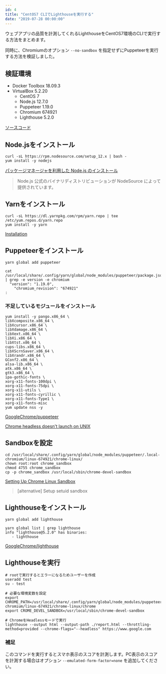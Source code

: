```yaml
---
id: 4
title: "CentOS7 CLIでLighthouseを実行する"
date: "2019-07-28 00:00:00"
---
```


ウェブアプリの品質を計測してくれるLighthouseをCentOS7環境のCLIで実行する方法をまとめます。

<!--more-->

同時に、Chromiumのオプション `--no-sandbox` を指定せずにPuppeteerを実行する方法を検証しました。

## 検証環境

- Docker Toolbox 18.09.3
- VirtualBox 5.2.20
  - CentOS 7
  - Node.js 12.7.0
  - Puppeteer 1.19.0
  - Chromium 674921
  - Lighthouse 5.2.0

[ソースコード](https://github.com/krabben16/test-lighthouse)

## Node.jsをインストール

```shell
curl -sL https://rpm.nodesource.com/setup_12.x | bash -
yum install -y nodejs
```

[パッケージマネージャを利用した Node.js のインストール](https://nodejs.org/ja/download/package-manager/)

> Node.js 公式のバイナリディストリビューションが NodeSource によって提供されています。

## Yarnをインストール

```shell
curl -sL https://dl.yarnpkg.com/rpm/yarn.repo | tee /etc/yum.repos.d/yarn.repo
yum install -y yarn
```

[Installation](https://yarnpkg.com/en/docs/install#centos-stable)

## Puppeteerをインストール

```shell
yarn global add puppeteer
```

```shell
cat /usr/local/share/.config/yarn/global/node_modules/puppeteer/package.json | grep -e version -e chromium
  "version": "1.19.0",
    "chromium_revision": "674921"
:
```

### 不足しているモジュールをインストール

```shell
yum install -y pango.x86_64 \
libXcomposite.x86_64 \
libXcursor.x86_64 \
libXdamage.x86_64 \
libXext.x86_64 \
libXi.x86_64 \
libXtst.x86_64 \
cups-libs.x86_64 \
libXScrnSaver.x86_64 \
libXrandr.x86_64 \
GConf2.x86_64 \
alsa-lib.x86_64 \
atk.x86_64 \
gtk3.x86_64 \
ipa-gothic-fonts \
xorg-x11-fonts-100dpi \
xorg-x11-fonts-75dpi \
xorg-x11-utils \
xorg-x11-fonts-cyrillic \
xorg-x11-fonts-Type1 \
xorg-x11-fonts-misc
yum update nss -y
```

[GoogleChrome/puppeteer](https://github.com/GoogleChrome/puppeteer)

[Chrome headless doesn't launch on UNIX](https://github.com/GoogleChrome/puppeteer/blob/master/docs/troubleshooting.md#chrome-headless-doesnt-launch-on-unix)

## Sandboxを設定

```shell
cd /usr/local/share/.config/yarn/global/node_modules/puppeteer/.local-chromium/linux-674921/chrome-linux/
chown root:root chrome_sandbox
chmod 4755 chrome_sandbox
cp -p chrome_sandbox /usr/local/sbin/chrome-devel-sandbox
```

[Setting Up Chrome Linux Sandbox](https://github.com/GoogleChrome/puppeteer/blob/master/docs/troubleshooting.md#setting-up-chrome-linux-sandbox)

> [alternative] Setup setuid sandbox

## Lighthouseをインストール

```shell
yarn global add lighthouse
```

```shell
yarn global list | grep lighthouse
info "lighthouse@5.2.0" has binaries:
   - lighthouse
```

[GoogleChrome/lighthouse](https://github.com/GoogleChrome/lighthouse)

## Lighthouseを実行

```shell
# rootで実行するとエラーになるためユーザーを作成
useradd test
su - test
```

```shell
# 必要な環境変数を設定
export CHROME_PATH=/usr/local/share/.config/yarn/global/node_modules/puppeteer/.local-chromium/linux-674921/chrome-linux/chrome
export CROME_DEVEL_SANDBOX=/usr/local/sbin/chrome-devel-sandbox
```

```shell
# ChromeをHeadlessモードで実行
lighthouse --output html --output-path ./report.html --throttling-method=provided --chrome-flags="--headless" https://www.google.com
```

### 補足

このコマンドを実行するとスマホ表示のスコアを計測します。PC表示のスコアを計測する場合はオプション `--emulated-form-factor=none` を追加してください。
